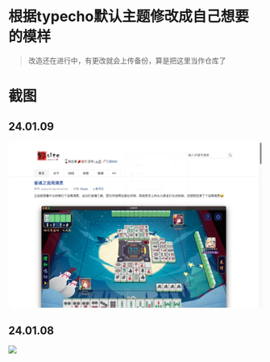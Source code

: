 # 根据typecho默认主题修改成自己想要的模样

> 改造还在进行中，有更改就会上传备份，算是把这里当作仓库了

# 截图

## 24.01.09

![](https://github.com/noteMay/theme/blob/main/img/v01.09.1632.png)

## 24.01.08

![](https://github.com/noteMay/z/blob/main/img/v01.08.2311.jpeg)
